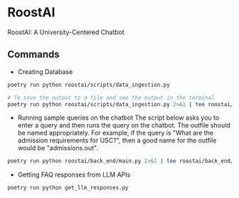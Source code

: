 # RoostAI
RoostAI: A University-Centered Chatbot

## Commands

- Creating Database
```bash
poetry run python roostai/scripts/data_ingestion.py

# To save the output to a file and see the output in the terminal
poetry run python roostai/scripts/data_ingestion.py 2>&1 | tee roostai/scripts/data_ingestion_v2.out
```

- Running sample queries on the chatbot
    The script below asks you to enter a query and then runs the query on the chatbot.
    The outfile should be named appropriately. For example, if the query is "What are the admission requirements for USC?", then a good name for the outfile would be "admissions.out".
```bash
poetry run python roostai/back_end/main.py 2>&1 | tee roostai/back_end/dry-runs/degree_works_correction.out

```

-  Getting FAQ responses from LLM APIs
```bash
poetry run python get_llm_responses.py
```
